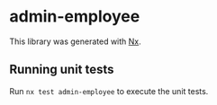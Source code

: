 # admin-employee

This library was generated with [Nx](https://nx.dev).

## Running unit tests

Run `nx test admin-employee` to execute the unit tests.
